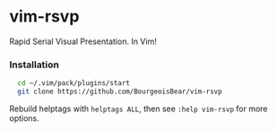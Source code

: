 # vim-rsvp

Rapid Serial Visual Presentation.  In Vim!

### Installation

```sh
  cd ~/.vim/pack/plugins/start
  git clone https://github.com/BourgeoisBear/vim-rsvp
```
Rebuild helptags with `helptags ALL`, then see `:help vim-rsvp` for more options.

